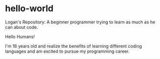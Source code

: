 # hello-world
Logan's Repository: A beginner programmer trying to learn as much as he can about code.

Hello Humans!

I'm 16 years old and realize the benefits of learning different coding languages and am excited to pursue my programming career.
